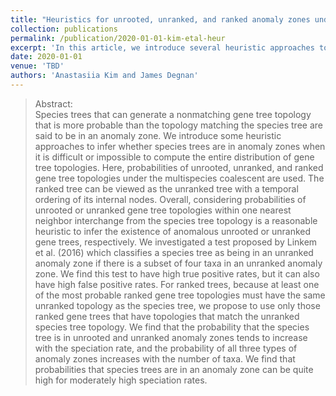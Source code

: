 ```yaml
---
title: "Heuristics for unrooted, unranked, and ranked anomaly zones under birth-death models"
collection: publications
permalink: /publication/2020-01-01-kim-etal-heur
excerpt: 'In this article, we introduce several heuristic approaches to infer whether species trees are in anomaly zones when it is difficult or impossible to compute the entire distribution of gene tree topologies.' 
date: 2020-01-01
venue: 'TBD'
authors: 'Anastasiia Kim and James Degnan'
---
```



>Abstract: <br/> Species trees that can generate a nonmatching gene tree topology that is more probable than the topology matching the species tree are said to be in an anomaly zone. We introduce some heuristic approaches to infer whether species trees are in anomaly zones when it is difficult or impossible to compute the entire distribution of gene tree topologies. Here, probabilities of unrooted, unranked, and ranked gene tree topologies under the multispecies coalescent are used. The ranked tree can be viewed as the unranked tree with a temporal ordering of its internal nodes. Overall, considering probabilities of unrooted or unranked gene tree topologies within one nearest neighbor interchange from the species tree topology is a reasonable heuristic to infer the existence of anomalous unrooted or unranked gene trees, respectively. We investigated a test proposed by Linkem et al. (2016) which classifies a species tree as being in an unranked anomaly zone if there is a subset of four taxa in an unranked anomaly zone. We find this test to have high true positive rates, but it can also have high false positive rates. For ranked trees, because at least one of the most probable ranked gene tree topologies must have the same unranked topology as the species tree, we propose to use only those ranked gene trees that have topologies that match the unranked species tree topology. We find that the probability that the species tree is in unrooted and unranked anomaly zones tends to increase with the speciation rate, and the probability of all three types of anomaly zones increases with the number of taxa. We find that probabilities that species trees are in an anomaly zone can be quite high for moderately high speciation rates.
